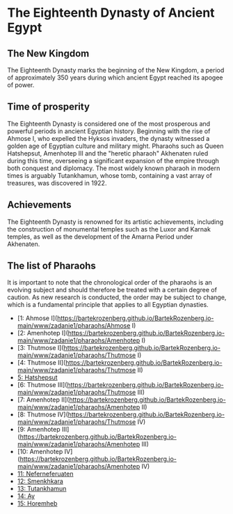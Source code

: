 # The Eighteenth Dynasty of Ancient Egypt

## The New Kingdom

The Eighteenth Dynasty marks the beginning of the New Kingdom, a period of approximately 350 years during which ancient Egypt reached its apogee of power.

## Time of prosperity

The Eighteenth Dynasty is considered one of the most prosperous and powerful periods in ancient Egyptian history. Beginning with the rise of Ahmose I, who expelled the Hyksos invaders, the dynasty witnessed a golden age of Egyptian culture and military might. Pharaohs such as Queen Hatshepsut, Amenhotep III and the "heretic pharaoh" Akhenaten ruled during this time, overseeing a significant expansion of the empire through both conquest and diplomacy. The most widely known pharaoh in modern times is arguably Tutankhamun, whose tomb, containing a vast array of treasures, was discovered in 1922. 

## Achievements

The Eighteenth Dynasty is renowned for its artistic achievements, including the construction of monumental temples such as the Luxor and Karnak temples, as well as the development of the Amarna Period under Akhenaten.

## The list of Pharaohs

It is important to note that the chronological order of the pharaohs is an evolving subject and should therefore be treated with a certain degree of caution. As new research is conducted, the order may be subject to change, which is a fundamental principle that applies to all Egyptian dynasties.

- [1: Ahmose I](https://bartekrozenberg.github.io/BartekRozenberg.io-main/www/zadanie1/pharaohs/Ahmose I)
- [2: Amenhotep I](https://bartekrozenberg.github.io/BartekRozenberg.io-main/www/zadanie1/pharaohs/Amenhotep I)
- [3: Thutmose I](https://bartekrozenberg.github.io/BartekRozenberg.io-main/www/zadanie1/pharaohs/Thutmose I)
- [4: Thutmose II](https://bartekrozenberg.github.io/BartekRozenberg.io-main/www/zadanie1/pharaohs/Thutmose II)
- [5: Hatshepsut](https://bartekrozenberg.github.io/BartekRozenberg.io-main/www/zadanie1/pharaohs/Hatshepsut)
- [6: Thutmose III](https://bartekrozenberg.github.io/BartekRozenberg.io-main/www/zadanie1/pharaohs/Thutmose III)
- [7: Amenhotep II](https://bartekrozenberg.github.io/BartekRozenberg.io-main/www/zadanie1/pharaohs/Amenhotep II)
- [8: Thutmose IV](https://bartekrozenberg.github.io/BartekRozenberg.io-main/www/zadanie1/pharaohs/Thutmose IV)
- [9: Amenhotep III](https://bartekrozenberg.github.io/BartekRozenberg.io-main/www/zadanie1/pharaohs/Amenhotep III)
- [10: Amenhotep IV](https://bartekrozenberg.github.io/BartekRozenberg.io-main/www/zadanie1/pharaohs/Amenhotep IV)
- [11: Neferneferuaten](https://bartekrozenberg.github.io/BartekRozenberg.io-main/www/zadanie1/pharaohs/Neferneferuaten)
- [12: Smenkhkara](https://bartekrozenberg.github.io/BartekRozenberg.io-main/www/zadanie1/pharaohs/Smenkhkara)
- [13: Tutankhamun](https://bartekrozenberg.github.io/BartekRozenberg.io-main/www/zadanie1/pharaohs/Tutankhamun)
- [14: Ay](https://bartekrozenberg.github.io/BartekRozenberg.io-main/www/zadanie1/pharaohs/Ay)
- [15: Horemheb](https://bartekrozenberg.github.io/BartekRozenberg.io-main/www/zadanie1/pharaohs/Horemheb)
